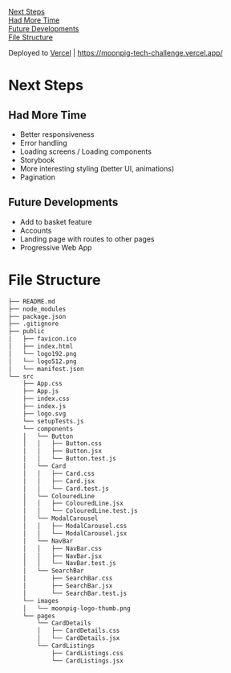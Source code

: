 [Next Steps](#next-steps)  
[Had More Time](#had-more-time)  
[Future Developments](#future-developments)  
[File Structure](#file-structure)  

Deployed to [Vercel](https://moonpig-tech-challenge.vercel.app/) | https://moonpig-tech-challenge.vercel.app/

# Next Steps
## Had More Time

- Better responsiveness
- Error handling
- Loading screens / Loading components
- Storybook
- More interesting styling (better UI, animations)
- Pagination

## Future Developments

- Add to basket feature
- Accounts
- Landing page with routes to other pages
- Progressive Web App

# File Structure
```bash
├── README.md
├── node_modules
├── package.json
├── .gitignore
├── public
│   ├── favicon.ico
│   ├── index.html
│   └── logo192.png
│   └── logo512.png
│   └── manifest.json
└── src
    ├── App.css
    ├── App.js
    ├── index.css
    ├── index.js
    ├── logo.svg
    └── setupTests.js
    └── components
    │   └── Button
    │   │   ├── Button.css
    │   │   ├── Button.jsx
    │   │   └── Button.test.js
    │   └── Card
    │   │   ├── Card.css
    │   │   ├── Card.jsx
    │   │   └── Card.test.js
    │   └── ColouredLine
    │   │   ├── ColouredLine.jsx
    │   │   └── ColouredLine.test.js
    │   └── ModalCarousel
    │   │   ├── ModalCarousel.css
    │   │   └── ModalCarousel.jsx
    │   └── NavBar
    │   │   ├── NavBar.css
    │   │   ├── NavBar.jsx
    │   │   └── NavBar.test.js
    │   └── SearchBar
    │       ├── SearchBar.css
    │       ├── SearchBar.jsx
    │       └── SearchBar.test.js
    └── images
    │   └── moonpig-logo-thumb.png
    └── pages
        └── CardDetails
        │   ├── CardDetails.css
        │   └── CardDetails.jsx
        └── CardListings
            ├── CardListings.css
            └── CardListings.jsx
```